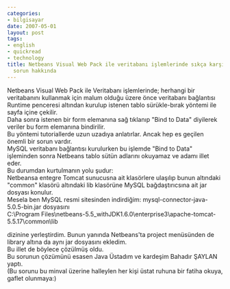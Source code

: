 ```yaml
---
categories:
- bilgisayar
date: 2007-05-01
layout: post
tags:
- english
- quickread
- technology
title: Netbeans Visual Web Pack ile veritabanı işlemlerinde sıkça karşılaşılan bir
  sorun hakkında
---
```


Netbeans Visual Web Pack ile Veritabanı işlemlerinde; herhangi bir veritabanını kullanmak için malum olduğu üzere önce veritabanı bağlantısı Runtime penceresi altından kurulup istenen tablo sürükle-bırak yöntemi ile sayfa içine çekilir.  
Daha sonra istenen bir form elemanına sağ tıklanıp "Bind to Data" diyilerek veriler bu form elemanına bindirilir.  
Bu yöntemi tutoriallerde uzun uzadıya anlatırlar. Ancak hep es geçilen önemli bir sorun vardır.  
MySQL veritabanı bağlantısı kurulurken bu işlemde "Bind to Data" işleminden sonra Netbeans tablo sütün adlarını okuyamaz ve adamı illet eder.  
Bu durumdan kurtulmanın yolu şudur:  
Netbeansa entegre Tomcat sunucusna ait klasörlere ulaşılıp bunun altındaki "common" klasörü altındaki lib klasörüne MySQL bağdaştırıcsına ait jar dosyası konulur.  
Mesela ben MySQL resmi sitesinden indirdiğim: mysql-connector-java-5.0.5-bin.jar dosyasını  
C:\\Program Files\\netbeans-5.5\_withJDK1.6.0\\enterprise3\\apache-tomcat-5.5.17\\common\\lib  
  
dizinine yerleştirdim. Bunun yanında Netbeans'ta project menüsünden de library altına da aynı jar dosyasını ekledim.  
Bu illet de böylece çözülmüş oldu.  
Bu sorunun çözümünü esasen Java Üstadım ve kardeşim Bahadır ŞAYLAN yaptı.  
(Bu sorunu bu minval üzerine halleylen her kişi üstat ruhuna bir fatiha okuya, gaflet olunmaya:)
